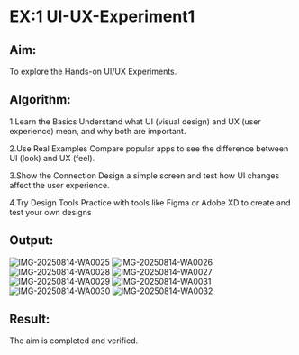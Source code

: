 # EX:1 UI-UX-Experiment1

## Aim:
To explore the Hands-on UI/UX Experiments.

## Algorithm:
1.Learn the Basics Understand what UI (visual design) and UX (user experience) mean, and why both are important.

2.Use Real Examples Compare popular apps to see the difference between UI (look) and UX (feel).

3.Show the Connection Design a simple screen and test how UI changes affect the user experience.

4.Try Design Tools Practice with tools like Figma or Adobe XD to create and test your own designs
## Output:

![IMG-20250814-WA0025](https://github.com/user-attachments/assets/9d51ee78-ccb1-4a9e-8199-6da2862f5d85)
![IMG-20250814-WA0026](https://github.com/user-attachments/assets/014afacb-4d24-4ebf-af35-f7a32fb057db)
![IMG-20250814-WA0028](https://github.com/user-attachments/assets/44dbb78a-78ab-4c2c-8553-87183f6c2559)
![IMG-20250814-WA0027](https://github.com/user-attachments/assets/f0f58941-40f6-430a-a8f5-bf62f5fbb027)
![IMG-20250814-WA0029](https://github.com/user-attachments/assets/6dc5ade3-0e4f-43bb-b69f-8619b7fdcf15)
![IMG-20250814-WA0031](https://github.com/user-attachments/assets/c973fe72-2562-4891-899b-d7bee08c7313)
![IMG-20250814-WA0030](https://github.com/user-attachments/assets/ea7ed581-9b63-46dc-a7a7-550cbc65b471)
![IMG-20250814-WA0032](https://github.com/user-attachments/assets/0022152f-5e77-4d9e-9551-d4ca81d5bf82)

## Result:

The aim is completed and verified.
